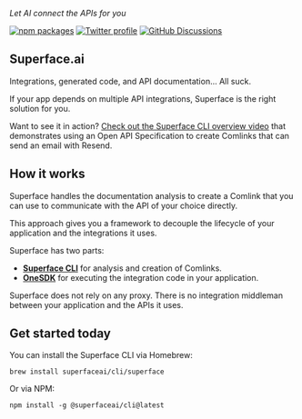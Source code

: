 _Let AI connect the APIs for you_

[![npm packages](https://img.shields.io/badge/npm-%40superfaceai-5850ec)](https://www.npmjs.com/org/superfaceai)
[![Twitter profile](https://img.shields.io/badge/Twitter-%40superfaceai-5850ec)](https://twitter.com/superfaceai)
[![GitHub Discussions](https://img.shields.io/github/discussions/superfaceai/.github?color=5850ec)](https://github.com/orgs/superfaceai/discussions)

## Superface.ai

Integrations, generated code, and API documentation... All suck.

If your app depends on multiple API integrations, Superface is the right solution for you.

Want to see it in action? [Check out the Superface CLI overview video](https://www.youtube.com/watch?v=anweAsYLqo8) that demonstrates using an Open API Specification to create Comlinks that can send an email with Resend.

## How it works

Superface handles the documentation analysis to create a Comlink that you can use to communicate with the API of your choice directly.

This approach gives you a framework to decouple the lifecycle of your application and the integrations it uses.

Superface has two parts:

- **[Superface CLI](https://github.com/superfaceai/cli)** for analysis and creation of Comlinks.
- **[OneSDK](https://github.com/superfaceai/one-sdk)** for executing the integration code in your application.

Superface does not rely on any proxy. There is no integration middleman between your application and the APIs it uses.

## Get started today

You can install the Superface CLI via Homebrew:

```
brew install superfaceai/cli/superface
```
Or via NPM:

```
npm install -g @superfaceai/cli@latest
```
